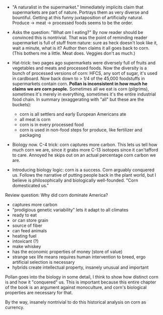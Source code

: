 * "A naturalist in the supermarket." Immediately implicits claim that supermarkets are part of nature. Portrays them as very diverse and bountiful. Getting at this funny juxtaposition of artificially natural. Produce -> meat -> processed foods seems to be the order.

* Asks the question: "What _am_ I eating?" By now reader should be convinced this is nontrivial. That was the point of reminding reader supermarket is full of stuff from nature: sure as heck doesn't look like it, wait a minute, what is it? Author then claims it all goes back to corn. (This bothers me a little. Meat does. Veggies don't as much.)

* Hat-trick: two pages ago supermarkets were diversely full of fruits and vegetables and meats and processed foods. Now the diversity is a bunch of processed versions of corn: HFCS, any sort of sugar, it's used in cardboard. Now back down to > 1/4 of the 45,000 foodstuffs in supermarkets contain corn. **Pollan is inconsistent in how much he claims we are corn people.** Sometimes all we eat is corn (pilgrims), sometimes it's merely in everything, sometimes it's the entire industrial food chain. In summary (exaggerating with "all" but these are the buckets):
    * corn is all settlers and early European Americans ate
    * all meat is corn
    * corn is in every processed food
    * corn is used in non-food steps for produce, like fertilizer and packaging

* Biology now. C-4 trick: corn captures more carbon. This lets us tell how much corn we are, since it grabs more C-13 isotopes since it can'tafford to care. Annoyed he skips out on an actual percentage corn carbon we are.

* Introducing biology logic: corn is a success. Corn arguably conquered us. Follows the narrative of putting people back in the plant world, but I believe is philosophically and biologically well-founded. "Corn domesticated us."

Review question:  Why did corn dominate America?

* captures more carbon
* "prodigious genetic variability" lets it adapt to all climates
* ready to eat
* or can store grain
* source of fiber
* can feed animals
* heating fuel
* intoxicant (?)
* make whiskey
* has the economic properties of money (store of value)
* strange sex life means requires human intervention to breed, ergo artificial selection is necessary
* hybrids create intellectual property, insanely unusual and important

Pollan goes into the biology in some detail, I think to show how distinct corn is and how it "conquered" us. This is important because this entire chapter of the book is an argument against monoculture, and corn's biological properties are necessary for that.

By the way, insanely nontrivial to do this historical analysis on corn as currency.